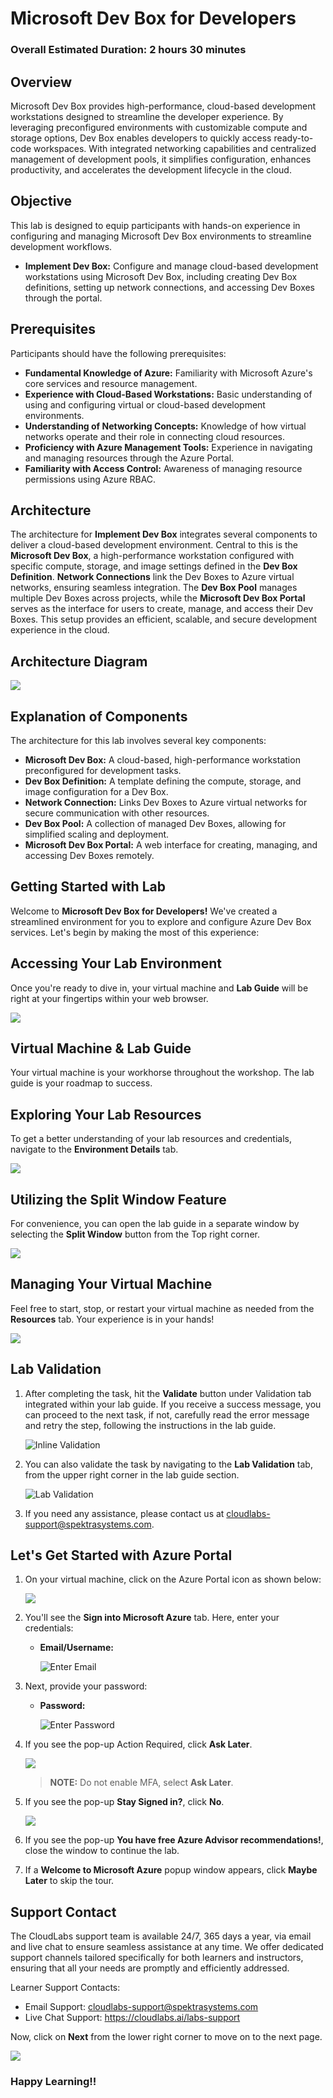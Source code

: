 # Microsoft Dev Box for Developers

### Overall Estimated Duration: 2 hours 30 minutes

## Overview

Microsoft Dev Box provides high-performance, cloud-based development workstations designed to streamline the developer experience. By leveraging preconfigured environments with customizable compute and storage options, Dev Box enables developers to quickly access ready-to-code workspaces. With integrated networking capabilities and centralized management of development pools, it simplifies configuration, enhances productivity, and accelerates the development lifecycle in the cloud.

## Objective

This lab is designed to equip participants with hands-on experience in configuring and managing Microsoft Dev Box environments to streamline development workflows.

- **Implement Dev Box:** Configure and manage cloud-based development workstations using Microsoft Dev Box, including creating Dev Box definitions, setting up network connections, and accessing Dev Boxes through the portal.

## Prerequisites

Participants should have the following prerequisites:

- **Fundamental Knowledge of Azure:** Familiarity with Microsoft Azure's core services and resource management.  
- **Experience with Cloud-Based Workstations:** Basic understanding of using and configuring virtual or cloud-based development environments.  
- **Understanding of Networking Concepts:** Knowledge of how virtual networks operate and their role in connecting cloud resources.  
- **Proficiency with Azure Management Tools:** Experience in navigating and managing resources through the Azure Portal.  
- **Familiarity with Access Control:** Awareness of managing resource permissions using Azure RBAC.  

## Architecture

The architecture for **Implement Dev Box** integrates several components to deliver a cloud-based development environment. Central to this is the **Microsoft Dev Box**, a high-performance workstation configured with specific compute, storage, and image settings defined in the **Dev Box Definition**. **Network Connections** link the Dev Boxes to Azure virtual networks, ensuring seamless integration. The **Dev Box Pool** manages multiple Dev Boxes across projects, while the **Microsoft Dev Box Portal** serves as the interface for users to create, manage, and access their Dev Boxes. This setup provides an efficient, scalable, and secure development experience in the cloud.

## Architecture Diagram

![](./media/imag1.JPG) 

## Explanation of Components

The architecture for this lab involves several key components:

- **Microsoft Dev Box:** A cloud-based, high-performance workstation preconfigured for development tasks.  
- **Dev Box Definition:** A template defining the compute, storage, and image configuration for a Dev Box.  
- **Network Connection:** Links Dev Boxes to Azure virtual networks for secure communication with other resources.  
- **Dev Box Pool:** A collection of managed Dev Boxes, allowing for simplified scaling and deployment.  
- **Microsoft Dev Box Portal:** A web interface for creating, managing, and accessing Dev Boxes remotely.

## Getting Started with Lab

Welcome to **Microsoft Dev Box for Developers!** We've created a streamlined environment for you to explore and configure Azure Dev Box services. Let's begin by making the most of this experience:

## Accessing Your Lab Environment
 
Once you're ready to dive in, your virtual machine and **Lab Guide** will be right at your fingertips within your web browser.

   ![](./media/gspage01.png)  

## Virtual Machine & Lab Guide
 
Your virtual machine is your workhorse throughout the workshop. The lab guide is your roadmap to success.
 
## Exploring Your Lab Resources
 
To get a better understanding of your lab resources and credentials, navigate to the **Environment Details** tab.

   ![](./media/ai-900-gettingstarted-04.png)
 
## Utilizing the Split Window Feature
 
For convenience, you can open the lab guide in a separate window by selecting the **Split Window** button from the Top right corner.
 
   ![](./media/GS8.png)
 
## Managing Your Virtual Machine
 
Feel free to start, stop, or restart your virtual machine as needed from the **Resources** tab. Your experience is in your hands!
 
  ![](./media/GS5.png)

## Lab Validation

1. After completing the task, hit the **Validate** button under Validation tab integrated within your lab guide. If you receive a success message, you can proceed to the next task, if not, carefully read the error message and retry the step, following the instructions in the lab guide.

   ![Inline Validation](./media/inline-validation.png)

1. You can also validate the task by navigating to the **Lab Validation** tab, from the upper right corner in the lab guide section.

   ![Lab Validation](./media/lab-validation.png)

1. If you need any assistance, please contact us at cloudlabs-support@spektrasystems.com.

 
## Let's Get Started with Azure Portal
 
1. On your virtual machine, click on the Azure Portal icon as shown below:
 
    ![](./media/GS1.png)
 
1. You'll see the **Sign into Microsoft Azure** tab. Here, enter your credentials:
 
   - **Email/Username:** <inject key="AzureAdUserEmail"></inject>
 
      ![](./media/GS2.png "Enter Email")
 
3. Next, provide your password:
 
   - **Password:** <inject key="AzureAdUserPassword"></inject>
 
      ![](./media/GS3.png "Enter Password")

1. If you see the pop-up Action Required, click **Ask Later**.

   ![](./media/asklater.png)

   >**NOTE:** Do not enable MFA, select **Ask Later**.
 
1. If you see the pop-up **Stay Signed in?**, click **No**.

   ![](./media/GS9.png)

1. If you see the pop-up **You have free Azure Advisor recommendations!**, close the window to continue the lab.

1. If a **Welcome to Microsoft Azure** popup window appears, click **Maybe Later** to skip the tour.

## Support Contact
 
The CloudLabs support team is available 24/7, 365 days a year, via email and live chat to ensure seamless assistance at any time. We offer dedicated support channels tailored specifically for both learners and instructors, ensuring that all your needs are promptly and efficiently addressed.

Learner Support Contacts:
- Email Support: cloudlabs-support@spektrasystems.com
- Live Chat Support: https://cloudlabs.ai/labs-support

Now, click on **Next** from the lower right corner to move on to the next page.

![](./media/GS4.png)

### Happy Learning!!

